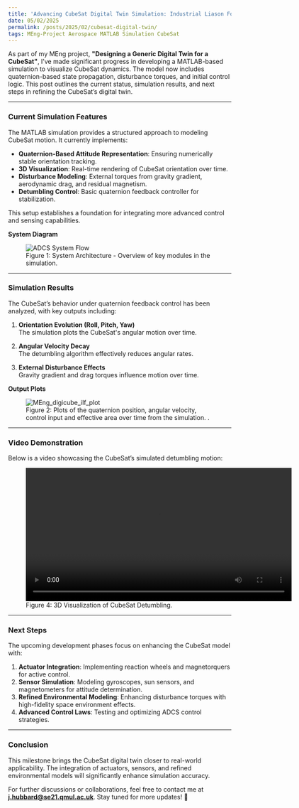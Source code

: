 ```yaml
---
title: 'Advancing CubeSat Digital Twin Simulation: Industrial Liason Forum 2025'
date: 05/02/2025  
permalink: /posts/2025/02/cubesat-digital-twin/  
tags: MEng-Project Aerospace MATLAB Simulation CubeSat  
---
```


As part of my MEng project, **"Designing a Generic Digital Twin for a CubeSat"**, I’ve made significant progress in developing a MATLAB-based simulation to visualize CubeSat dynamics. The model now includes quaternion-based state propagation, disturbance torques, and initial control logic. This post outlines the current status, simulation results, and next steps in refining the CubeSat’s digital twin.  

---

### **Current Simulation Features**  

The MATLAB simulation provides a structured approach to modeling CubeSat motion. It currently implements:  

- **Quaternion-Based Attitude Representation**: Ensuring numerically stable orientation tracking.  
- **3D Visualization**: Real-time rendering of CubeSat orientation over time.  
- **Disturbance Modeling**: External torques from gravity gradient, aerodynamic drag, and residual magnetism.  
- **Detumbling Control**: Basic quaternion feedback controller for stabilization.  

This setup establishes a foundation for integrating more advanced control and sensing capabilities.  

**System Diagram**  
<figure>
  <img src="https://raw.githubusercontent.com/Joosty/Joosty.github.io/master/images/ADCSsysflow2.png" alt="ADCS System Flow">
  <figcaption>Figure 1: System Architecture - Overview of key modules in the simulation.</figcaption>
</figure>  

---

### **Simulation Results**  

The CubeSat’s behavior under quaternion feedback control has been analyzed, with key outputs including:  

1. **Orientation Evolution (Roll, Pitch, Yaw)**  
   The simulation plots the CubeSat's angular motion over time.  

2. **Angular Velocity Decay**  
   The detumbling algorithm effectively reduces angular rates.  

3. **External Disturbance Effects**  
   Gravity gradient and drag torques influence motion over time.  

**Output Plots**  
<figure>
  <img src="https://raw.githubusercontent.com/Joosty/Joosty.github.io/master/images/OrientationAnglesPlot.png" alt="MEng_digicube_ilf_plot">
  <figcaption>Figure 2: Plots of the quaternion position, angular velocity, control input and effective area over time from the simulation. .</figcaption>
</figure>  

---

### **Video Demonstration**  

Below is a video showcasing the CubeSat’s simulated detumbling motion:  

<figure>
    <video controls width="600">
        <source src="https://raw.githubusercontent.com/Joosty/Joosty.github.io/master/images/detumble.mp4" type="video/mp4">
        Your browser does not support the video tag.
    </video>
    <figcaption>Figure 4: 3D Visualization of CubeSat Detumbling.</figcaption>
</figure>  

---

### **Next Steps**  

The upcoming development phases focus on enhancing the CubeSat model with:  

1. **Actuator Integration**: Implementing reaction wheels and magnetorquers for active control.  
2. **Sensor Simulation**: Modeling gyroscopes, sun sensors, and magnetometers for attitude determination.  
3. **Refined Environmental Modeling**: Enhancing disturbance torques with high-fidelity space environment effects.  
4. **Advanced Control Laws**: Testing and optimizing ADCS control strategies.  

---

### **Conclusion**  

This milestone brings the CubeSat digital twin closer to real-world applicability. The integration of actuators, sensors, and refined environmental models will significantly enhance simulation accuracy.  

For further discussions or collaborations, feel free to contact me at **j.hubbard@se21.qmul.ac.uk**. Stay tuned for more updates! 🚀
